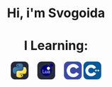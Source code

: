 <h1 align="center">Hi, i'm Svogoida </h1>

#
<div align="center">
<h1 align="center">I Learning: </h1>
  <img src="https://github.com/tandpfun/skill-icons/blob/main/icons/Python-Dark.svg" height="40" alt="Python logo"  />
  <img width="12" />
  <img src="https://github.com/tandpfun/skill-icons/blob/main/icons/Lua-Dark.svg" height="40" alt="Lua logo"  />
  <img width="12" />
  <img src="https://github.com/tandpfun/skill-icons/blob/main/icons/C.svg" height="40" alt="C logo"
  <img width="40" />
  <img src="https://github.com/tandpfun/skill-icons/blob/main/icons/CPP.svg" height="40" alt="C++ logo"
  <img width="40" />
